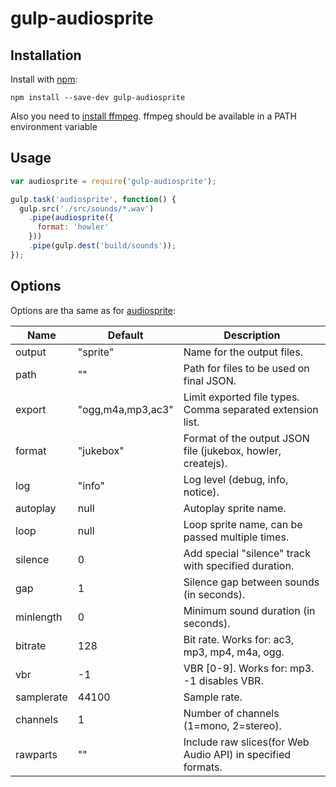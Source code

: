 # gulp-audiosprite

## Installation

Install with [npm](https://npmjs.org/package/gulp-audiosprite):

`npm install --save-dev gulp-audiosprite`

Also you need to [install ffmpeg](http://ffmpeg.org/download.html). ffmpeg should
be available in a PATH environment variable

## Usage

```javascript
var audiosprite = require('gulp-audiosprite');

gulp.task('audiosprite', function() {
  gulp.src('./src/sounds/*.wav')
    .pipe(audiosprite({
      format: 'howler'
    }))
    .pipe(gulp.dest('build/sounds'));
});
```

## Options
Options are tha same as for [audiosprite](https://github.com/tonistiigi/audiosprite/):

 Name       | Default           | Description 
------------|-------------------|-----------------------------------------------------------
 output     | "sprite"          | Name for the output files.
 path       | ""                | Path for files to be used on final JSON.
 export     | "ogg,m4a,mp3,ac3" | Limit exported file types. Comma separated extension list.
 format     | "jukebox"         | Format of the output JSON file (jukebox, howler, createjs).
 log        | "info"            | Log level (debug, info, notice).
 autoplay   | null              | Autoplay sprite name.
 loop       | null              | Loop sprite name, can be passed multiple times.
 silence    | 0                 | Add special "silence" track with specified duration.
 gap        | 1                 | Silence gap between sounds (in seconds).
 minlength  | 0                 | Minimum sound duration (in seconds).
 bitrate    | 128               | Bit rate. Works for: ac3, mp3, mp4, m4a, ogg.
 vbr        | -1                | VBR [0-9]. Works for: mp3. -1 disables VBR.
 samplerate | 44100             | Sample rate.
 channels   | 1                 | Number of channels (1=mono, 2=stereo).
 rawparts   | ""                | Include raw slices(for Web Audio API) in specified formats.

